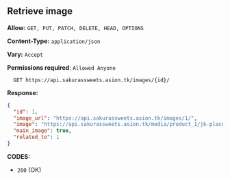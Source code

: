 ## Retrieve image

**Allow:** `GET, PUT, PATCH, DELETE, HEAD, OPTIONS`

**Content-Type:** `application/json`

**Vary:** `Accept`

**Permissions required**: `Allowed Anyone`

```
  GET https://api.sakurassweets.asion.tk/images/{id}/
```

**Response:**

```json
{
  "id": 1,
  "image_url": "https://api.sakurassweets.asion.tk/images/1/",
  "image": "https://api.sakurassweets.asion.tk/media/product_1/jk-placeholder-image.jpg",
  "main_image": true,
  "related_to": 1
}
```

**CODES:**

- `200` (OK)
